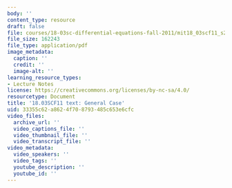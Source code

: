 ```yaml
---
body: ''
content_type: resource
draft: false
file: courses/18-03sc-differential-equations-fall-2011/mit18_03scf11_s23_4text.pdf
file_size: 162243
file_type: application/pdf
image_metadata:
  caption: ''
  credit: ''
  image-alt: ''
learning_resource_types:
- Lecture Notes
license: https://creativecommons.org/licenses/by-nc-sa/4.0/
resourcetype: Document
title: '18.03SCF11 text: General Case'
uid: 33355c62-a862-4f70-8793-485c653e6cfc
video_files:
  archive_url: ''
  video_captions_file: ''
  video_thumbnail_file: ''
  video_transcript_file: ''
video_metadata:
  video_speakers: ''
  video_tags: ''
  youtube_description: ''
  youtube_id: ''
---
```


